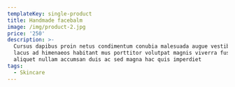 ```yaml
---
templateKey: single-product
title: Handmade facebalm
image: /img/product-2.jpg
price: '250'
description: >-
  Cursus dapibus proin netus condimentum conubia malesuada augue vestibulum nec
  lacus ad himenaeos habitant mus porttitor volutpat magnis viverra fusce
  aliquet nullam accumsan duis ac sed magna hac quis imperdiet
tags:
  - Skincare
---
```


